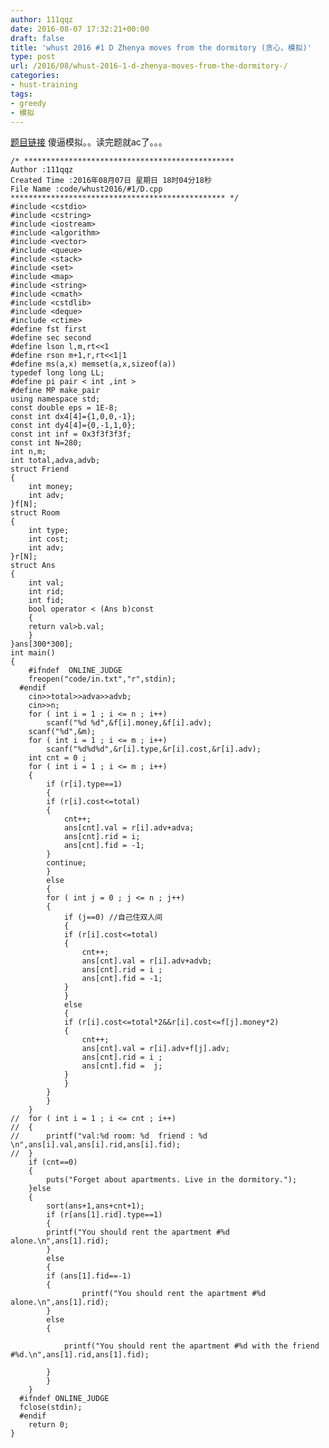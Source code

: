 ```yaml
---
author: 111qqz
date: 2016-08-07 17:32:21+00:00
draft: false
title: 'whust 2016 #1 D Zhenya moves from the dormitory (贪心，模拟)'
type: post
url: /2016/08/whust-2016-1-d-zhenya-moves-from-the-dormitory-/
categories:
- hust-training
tags:
- greedy
- 模拟
---
```


[题目链接](http://acm.hust.edu.cn/vjudge/problem/179873/origin)
傻逼模拟。。读完题就ac了。。。
 

    
    /* ***********************************************
    Author :111qqz
    Created Time :2016年08月07日 星期日 18时04分18秒
    File Name :code/whust2016/#1/D.cpp
    ************************************************ */
    #include <cstdio>
    #include <cstring>
    #include <iostream>
    #include <algorithm>
    #include <vector>
    #include <queue>
    #include <stack>
    #include <set>
    #include <map>
    #include <string>
    #include <cmath>
    #include <cstdlib>
    #include <deque>
    #include <ctime>
    #define fst first
    #define sec second
    #define lson l,m,rt<<1
    #define rson m+1,r,rt<<1|1
    #define ms(a,x) memset(a,x,sizeof(a))
    typedef long long LL;
    #define pi pair < int ,int >
    #define MP make_pair
    using namespace std;
    const double eps = 1E-8;
    const int dx4[4]={1,0,0,-1};
    const int dy4[4]={0,-1,1,0};
    const int inf = 0x3f3f3f3f;
    const int N=280;
    int n,m;
    int total,adva,advb;
    struct Friend
    {
        int money;
        int adv;
    }f[N];
    struct Room
    {
        int type;
        int cost;
        int adv;
    }r[N];
    struct Ans
    {
        int val;
        int rid;
        int fid;
        bool operator < (Ans b)const
        {
    	return val>b.val;
        }
    }ans[300*300];
    int main()
    {
    	#ifndef  ONLINE_JUDGE 
    	freopen("code/in.txt","r",stdin);
      #endif
    	cin>>total>>adva>>advb;
    	cin>>n;
    	for ( int i = 1 ; i <= n ; i++)
    	    scanf("%d %d",&f[i].money,&f[i].adv);
    	scanf("%d",&m);
    	for ( int i = 1 ; i <= m ; i++)
    	    scanf("%d%d%d",&r[i].type,&r[i].cost,&r[i].adv);
    	int cnt = 0 ;
    	for ( int i = 1 ; i <= m ; i++)
    	{
    	    if (r[i].type==1)
    	    {
    		if (r[i].cost<=total)
    		{
    		    cnt++;
    		    ans[cnt].val = r[i].adv+adva;
    		    ans[cnt].rid = i;
    		    ans[cnt].fid = -1;
    		}
    		continue;
    	    }
    	    else
    	    {
    		for ( int j = 0 ; j <= n ; j++)
    		{
    		    if (j==0) //自己住双人间
    		    {
    			if (r[i].cost<=total)
    			{
    			    cnt++;
    			    ans[cnt].val = r[i].adv+advb;
    			    ans[cnt].rid = i ;
    			    ans[cnt].fid = -1;
    			}
    		    }
    		    else
    		    {
    			if (r[i].cost<=total*2&&r[i].cost<=f[j].money*2)
    			{
    			    cnt++;
    			    ans[cnt].val = r[i].adv+f[j].adv;
    			    ans[cnt].rid = i ;
    			    ans[cnt].fid =  j;
    			}
    		    }
    		}
    	    }
    	}
    //	for ( int i = 1 ; i <= cnt ; i++)
    //	{
    //	    printf("val:%d room: %d  friend : %d \n",ans[i].val,ans[i].rid,ans[i].fid);
    //	}
    	if (cnt==0)
    	{
    	    puts("Forget about apartments. Live in the dormitory.");
    	}else
    	{
    	    sort(ans+1,ans+cnt+1);
    	    if (r[ans[1].rid].type==1)
    	    {
    		printf("You should rent the apartment #%d alone.\n",ans[1].rid);
    	    }
    	    else
    	    {
    		if (ans[1].fid==-1)
    		{
    		    	printf("You should rent the apartment #%d alone.\n",ans[1].rid);
    		}
    		else
    		{
    		    
    		    printf("You should rent the apartment #%d with the friend #%d.\n",ans[1].rid,ans[1].fid);
    		    
    		}
    	    }
    	}
      #ifndef ONLINE_JUDGE  
      fclose(stdin);
      #endif
        return 0;
    }




